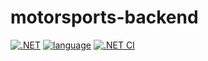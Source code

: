 # motorsports-backend
[![.NET](https://img.shields.io/badge/.NET-9.0-512BD4)]()
[![language](https://img.shields.io/badge/language-C%23-239120)](https://learn.microsoft.com/ru-ru/dotnet/csharp/tour-of-csharp/overview)
[![.NET CI](https://github.com/MachNacho/motorsports-backend/actions/workflows/dotnet.yml/badge.svg)](https://github.com/MachNacho/motorsports-backend/actions/workflows/dotnet.yml)
